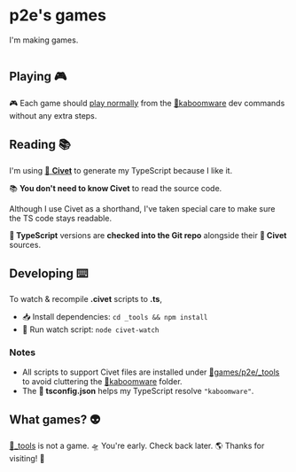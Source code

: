 # p2e's games

I'm making games.

```

```

## Playing 🎮

🎮 Each game should [play normally](https://github.com/p2edwards/kaboomware/blob/6d68a56e1f43c559796333f2213730c1a54b1411/README.md?plain=1#L29-L33) from the [📁kaboomware](../../) dev commands without any extra steps.

## Reading  📚

I'm using [🦝 **Civet**](https://civet.dev/) to generate my TypeScript because I like it.

📚 **You don't need to know Civet** to read the source code. 

Although I use Civet as a shorthand, I've taken special care to make sure the TS code stays readable.


**📘 TypeScript** versions are **checked into the Git repo** alongside their **🦝 Civet** sources.

## Developing ⌨️

To watch & recompile **.civet** scripts to **.ts**,

- 📥 Install dependencies: `cd _tools && npm install`
- 🦝 Run watch script: `node civet-watch`

### Notes

- All scripts to support Civet files are installed under [📁games/p2e/_tools](./_tools) to avoid cluttering the [📁kaboomware](../../) folder.
- The **📄 tsconfig.json** helps my TypeScript resolve `"kaboomware"`.


## What games? 👽

[📁_tools](./_tools) is not a game. 🛸 You're early. Check back later. 🌎  Thanks for visiting! 🖖
